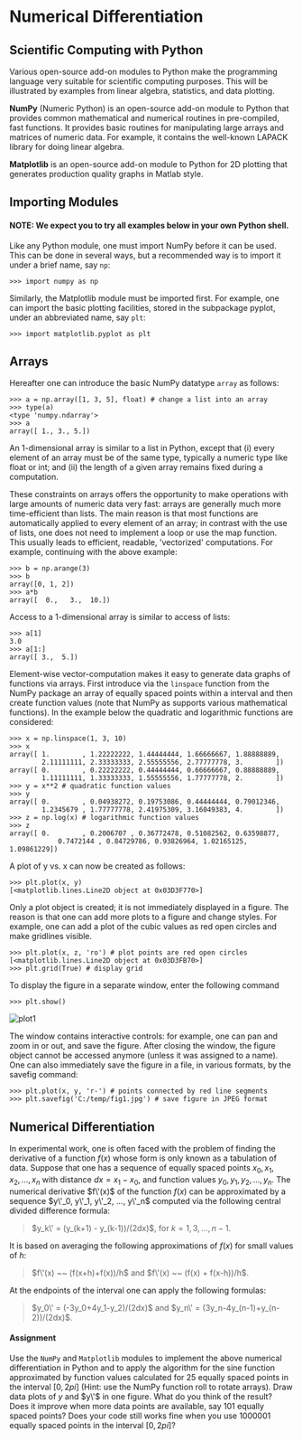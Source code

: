 # Numerical Differentiation

## Scientific Computing with Python

Various open-source add-on modules to Python make the programming language very suitable for scientific computing purposes. This will be illustrated by examples from linear algebra, statistics, and data plotting.

**NumPy** (Numeric Python) is an open-source add-on module to Python that provides common mathematical and numerical routines in pre-compiled, fast functions. It provides basic routines for manipulating large arrays and matrices of numeric data. For example, it contains the well-known LAPACK library for doing linear algebra.

**Matplotlib** is an open-source add-on module to Python for 2D plotting that generates production quality graphs in Matlab style.

## Importing Modules

#### NOTE: We expect you to try all examples below in your own Python shell.

Like any Python module, one must import NumPy before it can be used. This can be done in several ways, but a recommended way is to import it under a brief name, say `np`:

	>>> import numpy as np

Similarly, the Matplotlib module must be imported first. For example, one can import the basic plotting facilities, stored in the subpackage pyplot, under an abbreviated name, say `plt`:

	>>> import matplotlib.pyplot as plt

## Arrays

Hereafter one can introduce the basic NumPy datatype `array` as follows:

	>>> a = np.array([1, 3, 5], float) # change a list into an array
	>>> type(a)
	<type 'numpy.ndarray'>
	>>> a
	array([ 1., 3., 5.])

An 1-dimensional array is similar to a list in Python, except that (i) every element of an array must be of the same type, typically a numeric type like float or int; and (ii) the length of a given array remains fixed during a computation.

These constraints on arrays offers the opportunity to make operations with large amounts of numeric data very fast: arrays are generally much more time-efficient than lists. The main reason is that most functions are automatically applied to every element of an array; in contrast with the use of lists, one does not need to implement a loop or use the map function. This usually leads to efficient, readable, 'vectorized' computations. For example, continuing with the above example:

	>>> b = np.arange(3)
	>>> b
	array([0, 1, 2])
	>>> a*b
	array([  0.,   3.,  10.])

Access to a 1-dimensional array is similar to access of lists:

	>>> a[1]
	3.0
	>>> a[1:]
	array([ 3.,  5.])

Element-wise vector-computation makes it easy to generate data graphs of functions via arrays. First introduce via the `linspace` function from the NumPy package an array of equally spaced points within a interval and then create function values (note that NumPy as supports various mathematical functions). In the example below the quadratic and logarithmic functions are considered:

	>>> x = np.linspace(1, 3, 10)
	>>> x
	array([ 1.        , 1.22222222, 1.44444444, 1.66666667, 1.88888889,
	        2.11111111, 2.33333333, 2.55555556, 2.77777778, 3.        ])
	array([ 0.        , 0.22222222, 0.44444444, 0.66666667, 0.88888889,
	        1.11111111, 1.33333333, 1.55555556, 1.77777778, 2.        ])
	>>> y = x**2 # quadratic function values
	>>> y
	array([ 0.        , 0.04938272, 0.19753086, 0.44444444, 0.79012346,
	        1.2345679 , 1.77777778, 2.41975309, 3.16049383, 4.        ])
	>>> z = np.log(x) # logarithmic function values
	>>> z
	array([ 0.        , 0.2006707 , 0.36772478, 0.51082562, 0.63598877,
                0.7472144 , 0.84729786, 0.93826964, 1.02165125,  1.09861229])

A plot of y vs. x can now be created as follows:

	>>> plt.plot(x, y)
	[<matplotlib.lines.Line2D object at 0x03D3F770>]

Only a plot object is created; it is not immediately displayed in a figure. The reason is that one can add more plots to a figure and change styles. For example, one can add a plot of the cubic values as red open circles and make gridlines visible.

	>>> plt.plot(x, z, 'ro') # plot points are red open circles 
	[<matplotlib.lines.Line2D object at 0x03D3FB70>]
	>>> plt.grid(True) # display grid

To display the figure in a separate window, enter the following command

    >>> plt.show()

![plot1](/public/img/course/plot1.svg)

The window contains interactive controls: for example, one can pan and zoom in or out, and save the figure. After closing the window, the figure object cannot be accessed anymore (unless it was assigned to a name). One can also immediately save the figure in a file, in various formats, by the savefig command:

	>>> plt.plot(x, y, 'r-') # points connected by red line segments
	>>> plt.savefig('C:/temp/fig1.jpg') # save figure in JPEG format

## Numerical Differentiation

In experimental work, one is often faced with the problem of finding the derivative of a function $f(x)$ whose form is only known as a tabulation of data. Suppose that one has a sequence of equally spaced points $x_0, x_1, x_2, ..., x_n$ with distance $dx = x_1 - x_0$, and function values $y_0, y_1, y_2, ..., y_n$. The numerical derivative $f\'(x)$ of the function $f(x)$ can be approximated by a sequence $y\'_0, y\'_1, y\'_2, ..., y\'_n$ computed via the following central divided difference formula:

> $y_k\' = (y_(k+1) - y_(k-1))/(2dx)$, for $k=1,3,...,n-1$.

It is based on averaging the following approximations of $f(x)$ for small values of $h$:

> $f\'(x) ~~ (f(x+h)+f(x))/h$ and $f\'(x) ~~ (f(x) + f(x-h))/h$.

At the endpoints of the interval one can apply the following formulas:

> $y_0\' = (-3y_0+4y_1-y_2)/(2dx)$ and $y_n\' = (3y_n-4y_(n-1)+y_(n-2))/(2dx)$.

#### Assignment

Use the `NumPy` and `Matplotlib` modules to implement the above numerical differentiation in Python and to apply the algorithm for the sine function approximated by function values calculated for 25 equally spaced points in the interval $[0,2pi]$ (Hint: use the NumPy function roll to rotate arrays). Draw data plots of $y$ and $y\'$ in one figure. What do you think of the result? Does it improve when more data points are available, say 101 equally spaced points? Does your code still works fine when you use 1000001 equally spaced points in the interval $[0,2pi]$?


